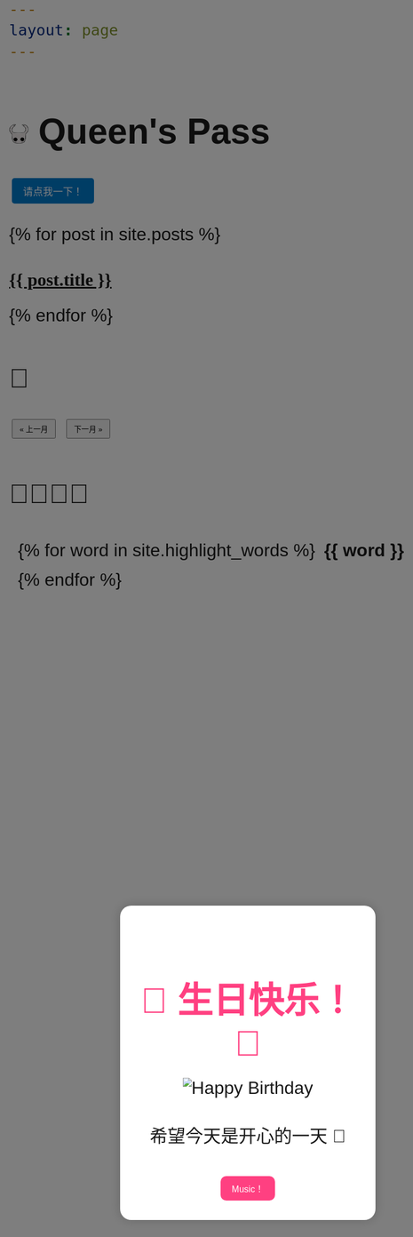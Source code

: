 ```yaml
---
layout: page 
---
```

<!-- 用HTML写标题，插入小logo -->
<h1>
  <img src="images/hollow-knight.png" alt="Logo" width="35" height="35" />
  Queen's Pass
</h1>

<button onclick="location.href='/jobmarket/story1/'" style="
  padding: 10px 20px;
  font-size: 18px;
  background: #007acc;
  color: white;
  border: none;
  border-radius: 5px;
  cursor: pointer;
">
  请点我一下！
</button>

{% for post in site.posts %}
  <h2 class="post-title">
    <a href="{{ post.url | relative_url }}">{{ post.title }}</a>
  </h2>
{% endfor %}

<style>
body {
  font-family: "Centaur", cursive, sans-serif;
  font-size: 32px;
}
</style>
<style>
  .post-title {
    font-family: 'FangSong', cursive;
    color: #333;
    font-size: 32px;
  }
</style>
<h2>📅</h2>

<div>
  <button onclick="changeMonth(-1)">« 上一月</button>
  <button onclick="changeMonth(1)">下一月 »</button>
</div>

<div id="calendar"></div>

<script>
  const events = [
    {% for item in site.data.events %}
      {
        date: "{{ item.date }}",
        title: "{{ item.title }}",
        link: "{{ item.link }}"
      },
    {% endfor %}
  ];

  const calendar = document.getElementById("calendar");
  let current = new Date();

  function renderCalendar(y, m) {
    calendar.innerHTML = "";
    const date = new Date(y, m, 1);
    const days = ["Sun","Mon","Tue","Wed","Thu","Fri","Sat"];
    let html = `<h3>${y} 年 ${m+1} 月</h3>`;
    html += "<table><tr>";
    days.forEach(d => html += "<th>" + d + "</th>");
    html += "</tr><tr>";
    for(let i=0; i<date.getDay(); i++) html += "<td></td>";
    while(date.getMonth() === m) {
      const day = date.getDate();
      const dateString = `${y}-${String(m+1).padStart(2,'0')}-${String(day).padStart(2,'0')}`;
      const found = events.find(e => e.date === dateString);
      if(found){
        html += `<td style="background: #ffd; cursor:pointer;" onclick="showEvent('${found.title}', '${found.link}')">${day}</td>`;
      } else {
        html += `<td>${day}</td>`;
      }
      if(date.getDay() === 6) html += "</tr><tr>";
      date.setDate(day + 1);
    }
    html += "</tr></table>";
    calendar.innerHTML = html;
  }

  function showEvent(title, link) {
    if(confirm(title + "\\n点击确定查看详情")) {
      window.location.href = link;
    }
  }

  function changeMonth(offset) {
    current.setMonth(current.getMonth() + offset);
    renderCalendar(current.getFullYear(), current.getMonth());
  }

  renderCalendar(current.getFullYear(), current.getMonth());
</script>

<style>
  #calendar table {
    border-collapse: collapse;
    margin: 20px 0;
  }
  #calendar th, #calendar td {
    border: 1px solid #ccc;
    padding: 8px;
    text-align: center;
    width: 40px;
    height: 40px;
  }
  button {
    margin: 5px;
    padding: 6px 12px;
    cursor: pointer;
  }
</style>

## 🦠🔬🧬🧫


<div class="word-cloud">
  {% for word in site.highlight_words %}
    <span class="cloud-word cloud-word-{{ forloop.index }}">{{ word }}</span>
  {% endfor %}
</div>

<style>
.word-cloud {
  display: flex;
  flex-wrap: wrap;
  gap: 1rem;
  padding: 1rem;
  max-width: 800px;
}

.cloud-word {
  display: inline-block;
  font-family: "Comic Sans MS", cursive, sans-serif;
  font-weight: bold;
  transition: transform 0.3s, color 0.3s;
}

.cloud-word:hover {
  transform: scale(1.2) rotate(5deg);
  color: #e63946;
}

/* 不同词语用 nth-child 来随机大小和颜色 */
.cloud-word-1 {
  font-size: 2rem;
  color: #007acc;
}
.cloud-word-2 {
  font-size: 1.5rem;
  color: #d6336c;
}
.cloud-word-3 {
  font-size: 2.2rem;
  color: #2a9d8f;
}
.cloud-word-4 {
  font-size: 1.8rem;
  color: #f4a261;
}
.cloud-word-5 {
  font-size: 2.4rem;
  color: #e76f51;
}
.cloud-word-6 {
  font-size: 1.6rem;
  color: #264653;
}
  .cloud-word-7 {
  font-size: 1.9rem;
  color: #256653;
}
  .cloud-word-8 {
  font-size: 1.6rem;
  color: #266465;
}
  .cloud-word-9 {
  font-size: 2.6rem;
  color: #267853;
}


<!DOCTYPE html>
<html lang="en">
<head>
  <meta charset="UTF-8">
  <title>生日快乐!</title>
  <style>
    body {
      font-family: 'Arial', sans-serif;
      margin: 0;
      background-color: #ffe6f0;
    }

    /* 背景遮罩 */
    #popup-overlay {
      position: fixed;
      top: 0; left: 0;
      width: 100%; height: 100%;
      background: rgba(0,0,0,0.5);
      display: flex;
      align-items: center;
      justify-content: center;
      z-index: 999;
    }

    /* 弹出框 */
    #birthday-popup {
      background: white;
      border-radius: 20px;
      padding: 30px;
      text-align: center;
      box-shadow: 0 0 20px rgba(0,0,0,0.2);
      max-width: 400px;
      animation: popupFadeIn 1s ease;
      position: relative;
    }

    @keyframes popupFadeIn {
      from { transform: scale(0.5); opacity: 0; }
      to { transform: scale(1); opacity: 1; }
    }

    #birthday-popup h1 {
      color: #ff4081;
      margin-bottom: 15px;
    }

    #birthday-popup img {
      width: 100px;
      height: auto;
      margin: 10px 0;
    }

    #birthday-popup button {
      margin-top: 20px;
      padding: 10px 20px;
      background: #ff4081;
      color: white;
      border: none;
      border-radius: 10px;
      font-size: 16px;
      cursor: pointer;
    }

    #birthday-popup button:hover {
      background: #e73370;
    }
  </style>
</head>
<body>

<!-- 弹窗 HTML -->
<div id="popup-overlay">
  <div id="birthday-popup">
    <h1>🎉 生日快乐！🎂</h1>
    <img src="https://media2.giphy.com/media/v1.Y2lkPTc5MGI3NjExemJ4YTBleWNnN3JmY3g3Yjk3YTExbHMzaGpvNXU0cDVuNzMwcXQwbSZlcD12MV9pbnRlcm5hbF9naWZfYnlfaWQmY3Q9Zw/JoOWFsAGWB0L2aSaA1/giphy.gif" alt="Happy Birthday">
    <p>希望今天是开心的一天 🍰</p>
    <button onclick="closePopup()">Music！</button>
  </div>
</div>


<!-- 本地音频 -->
<audio id="happy-audio" src="happy.mp4"></audio>

<script>
  function playMusic() {
    const audio = document.getElementById("happy-audio");
    audio.play().catch(err => {
      console.log("播放失败:", err);
      alert("浏览器阻止了自动播放，请手动播放音乐！");
    });
  }

  function closePopup() {
    document.getElementById("popup-overlay").style.display = "none";
  }
</script>

</body>
</html>

